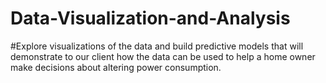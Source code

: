 # Data-Visualization-and-Analysis
#Explore visualizations of the data and build predictive models that will demonstrate to our client how the data can be used to help a home owner make decisions about altering power consumption.

